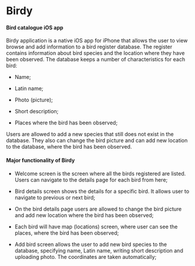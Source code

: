 Birdy
=====

#### Bird catalogue iOS app

Birdy application is a native iOS app for iPhone that allows the user to view browse and add information to a bird register database. The register contains information about bird species and the location where they have been observed. The database keeps a number of characteristics for each bird:

-   Name;

-   Latin name;

-   Photo (picture);

-   Short description;

-   Places where the bird has been observed;

Users are allowed to add a new species that still does not exist in the database. They also can change the bird picture and can add new location to the database, where the bird has been observed.

#### Major functionality of Birdy

-   Welcome screen is the screen where all the birds registered are listed. Users can navigate to the details page for each bird from here;

-   Bird details screen shows the details for a specific bird. It allows user to navigate to previous or next bird;

-   On the bird details page users are allowed to change the bird picture and add new location where the bird has been observed;

-   Each bird will have map (locations) screen, where user can see the places, where the bird has been observed;

-   Add bird screen allows the user to add new bird species to the database, specifying name, Latin name, writing short description and uploading photo. The coordinates are taken automatically;
